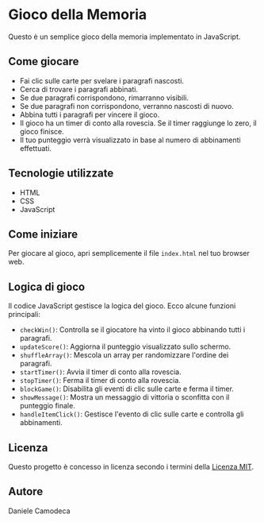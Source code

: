 # Gioco della Memoria

Questo è un semplice gioco della memoria implementato in JavaScript.

## Come giocare

- Fai clic sulle carte per svelare i paragrafi nascosti.
- Cerca di trovare i paragrafi abbinati.
- Se due paragrafi corrispondono, rimarranno visibili.
- Se due paragrafi non corrispondono, verranno nascosti di nuovo.
- Abbina tutti i paragrafi per vincere il gioco.
- Il gioco ha un timer di conto alla rovescia. Se il timer raggiunge lo zero, il gioco finisce.
- Il tuo punteggio verrà visualizzato in base al numero di abbinamenti effettuati.

## Tecnologie utilizzate

- HTML
- CSS
- JavaScript

## Come iniziare

Per giocare al gioco, apri semplicemente il file `index.html` nel tuo browser web.

## Logica di gioco

Il codice JavaScript gestisce la logica del gioco. Ecco alcune funzioni principali:

- `checkWin()`: Controlla se il giocatore ha vinto il gioco abbinando tutti i paragrafi.
- `updateScore()`: Aggiorna il punteggio visualizzato sullo schermo.
- `shuffleArray()`: Mescola un array per randomizzare l'ordine dei paragrafi.
- `startTimer()`: Avvia il timer di conto alla rovescia.
- `stopTimer()`: Ferma il timer di conto alla rovescia.
- `blockGame()`: Disabilita gli eventi di clic sulle carte e ferma il timer.
- `showMessage()`: Mostra un messaggio di vittoria o sconfitta con il punteggio finale.
- `handleItemClick()`: Gestisce l'evento di clic sulle carte e controlla gli abbinamenti.

## Licenza

Questo progetto è concesso in licenza secondo i termini della [Licenza MIT](LICENSE).

## Autore

Daniele Camodeca
